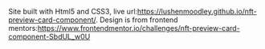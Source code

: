 Site built with Html5 and CSS3, live url:https://lushenmoodley.github.io/nft-preview-card-component/. Design is from frontend mentors:https://www.frontendmentor.io/challenges/nft-preview-card-component-SbdUL_w0U
